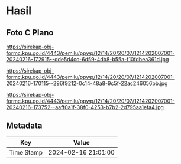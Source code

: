 # Hasil

## Foto C Plano

https://sirekap-obj-formc.kpu.go.id/4443/pemilu/ppwp/12/14/20/20/07/1214202007001-20240216-172915--dde5d4cc-6d59-4db8-b55a-f10fdbea361d.jpg

https://sirekap-obj-formc.kpu.go.id/4443/pemilu/ppwp/12/14/20/20/07/1214202007001-20240216-170115--296f9212-0c14-48a8-9c5f-22ac246056bb.jpg

https://sirekap-obj-formc.kpu.go.id/4443/pemilu/ppwp/12/14/20/20/07/1214202007001-20240216-173752--aaff0a1f-38f0-4253-b7b2-2d795aa1efa4.jpg


## Metadata

| Key        | Value               |
| ---------- | ------------------- |
| Time Stamp | 2024-02-16 21:01:00 |



